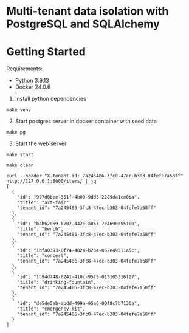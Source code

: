 # Multi-tenant data isolation with PostgreSQL and SQLAlchemy

# Getting Started

Requirements:

- Python 3.9.13
- Docker 24.0.6

1. Install python dependencies

```
make venv
```

2. Start postgres server in docker container with seed data

```
make pg
```

3. Start the web server

```
make start
```

```
make clean
```

```console
curl --header "X-tenant-id: 7a245486-3fc8-47ec-b303-04fefe7a58ff" http://127.0.0.1:8000/items/ | jq
[
  {
    "id": "997d0bee-351f-4b09-9dd3-2289da1ce0ba",
    "title": "art-fair",
    "tenant_id": "7a245486-3fc8-47ec-b303-04fefe7a58ff"
  },
  {
    "id": "bab62059-b702-442e-a053-7e4690d5510b",
    "title": "bench",
    "tenant_id": "7a245486-3fc8-47ec-b303-04fefe7a58ff"
  },
  {
    "id": "1bfa0393-0f74-4824-b234-052e49511a5c",
    "title": "concert",
    "tenant_id": "7a245486-3fc8-47ec-b303-04fefe7a58ff"
  },
  {
    "id": "1b94d748-6241-410c-95f5-015105316f27",
    "title": "drinking-fountain",
    "tenant_id": "7a245486-3fc8-47ec-b303-04fefe7a58ff"
  },
  {
    "id": "de5de5ab-abdd-499a-95a6-00f8c7b7130a",
    "title": "emergency-kit",
    "tenant_id": "7a245486-3fc8-47ec-b303-04fefe7a58ff"
  }
]
```
